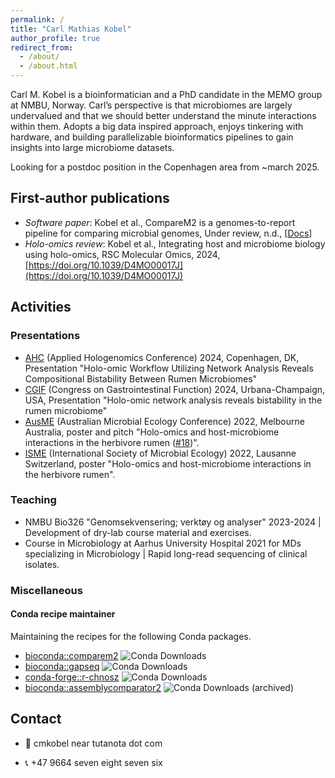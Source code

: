 ```yaml
---
permalink: /
title: "Carl Mathias Kobel"
author_profile: true
redirect_from: 
  - /about/
  - /about.html
---
```



Carl M. Kobel is a bioinformatician and a PhD candidate in the MEMO group at NMBU, Norway. Carl’s perspective is that microbiomes are largely undervalued and that we should better understand the minute interactions within them. Adopts a big data inspired approach, enjoys tinkering with hardware, and building parallelizable bioinformatics pipelines to gain insights into large microbiome datasets.

Looking for a postdoc position in the Copenhagen area from ~march 2025.

## First-author publications

  - *Software paper*: Kobel et al., CompareM2 is a genomes-to-report pipeline for comparing microbial genomes, Under review, n.d., [[Docs](https://comparem2.readthedocs.io/)]
  - *Holo-omics review*: Kobel et al., Integrating host and microbiome biology using holo-omics, RSC Molecular Omics, 2024, [https://doi.org/10.1039/D4MO00017J](https://doi.org/10.1039/D4MO00017J)

## Activities

### Presentations
  - [AHC](https://www.appliedhologenomicsconference.eu/) (Applied Hologenomics Conference) 2024, Copenhagen, DK, Presentation "Holo-omic Workflow Utilizing Network Analysis Reveals Compositional Bistability Between Rumen Microbiomes"
  - [CGIF](https://www.congressgastrofunction.org/) (Congress on Gastrointestinal Function) 2024, Urbana-Champaign, USA, Presentation "Holo-omic network analysis reveals bistability in the rumen microbiome"
  - [AusME](https://www.ausme-microbes.org.au/) (Australian Microbial Ecology Conference) 2022, Melbourne Australia, poster and pitch "Holo-omics and host-microbiome interactions in the herbivore rumen ([#18](https://ausme-2022.p.asnevents.com.au/days/2022-11-07/abstract/86540))".
  - [ISME](https://www.isme-microbes.org/) (International Society of Microbial Ecology) 2022, Lausanne Switzerland, poster "Holo-omics and host-microbiome interactions in the herbivore rumen".
  

### Teaching
  - NMBU Bio326 "Genomsekvensering; verktøy og analyser" 2023-2024 \| Development of dry-lab course material and exercises.
  - Course in Microbiology at Aarhus University Hospital 2021 for MDs specializing in Microbiology \| Rapid long-read sequencing of clinical isolates.


### Miscellaneous

#### Conda recipe maintainer

Maintaining the recipes for the following Conda packages.

  - [bioconda::comparem2](https://anaconda.org/bioconda/comparem2) ![Conda Downloads](https://img.shields.io/conda/d/bioconda/comparem2)
  - [bioconda::gapseq](https://anaconda.org/bioconda/gapseq) ![Conda Downloads](https://img.shields.io/conda/d/bioconda/gapseq)
  - [conda-forge::r-chnosz](https://anaconda.org/conda-forge/r-chnosz) ![Conda Downloads](https://img.shields.io/conda/d/conda-forge/r-chnosz)
  - [bioconda::assemblycomparator2](https://anaconda.org/bioconda/assemblycomparator2) ![Conda Downloads](https://img.shields.io/conda/d/bioconda/assemblycomparator2) (archived)


## Contact

  - 📧 cmkobel near tutanota dot com

  - 📞 +47 9664 seven eight seven six

